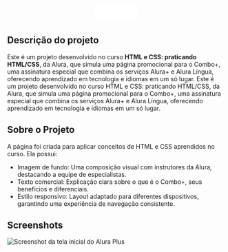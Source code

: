 <p align="center"> <img src="assets/Logo.png" alt="Logo da alura plus"> </p>

## Descrição do projeto
Este é um projeto desenvolvido no curso <strong>HTML e CSS: praticando HTML/CSS</strong>,  da Alura, que simula uma página promocional para o Combo+, uma assinatura especial que combina os serviços Alura+ e Alura Língua, oferecendo aprendizado em tecnologia e idiomas em um só lugar.
Este é um projeto desenvolvido no curso HTML e CSS: praticando HTML/CSS, da Alura, que simula uma página promocional para o Combo+, uma assinatura especial que combina os serviços Alura+ e Alura Língua, oferecendo aprendizado em tecnologia e idiomas em um só lugar.

## Sobre o Projeto
A página foi criada para aplicar conceitos de HTML e CSS aprendidos no curso. Ela possui:

- Imagem de fundo: Uma composição visual com instrutores da Alura, destacando a equipe de especialistas.
- Texto comercial: Explicação clara sobre o que é o Combo+, seus benefícios e diferenciais.
- Estilo responsivo: Layout adaptado para diferentes dispositivos, garantindo uma experiência de navegação consistente.

## Screenshots
![Screenshot da tela inicial do Alura Plus](https://i.imgur.com/xqrMHFc.png)
